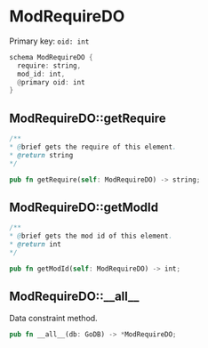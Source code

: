 # ModRequireDO

Primary key: `oid: int`

```rust
schema ModRequireDO {
  require: string,
  mod_id: int,
  @primary oid: int
}
```
## ModRequireDO::getRequire

```java
/**
* @brief gets the require of this element.
* @return string
*/
```
```rust
pub fn getRequire(self: ModRequireDO) -> string;
```
## ModRequireDO::getModId

```java
/**
* @brief gets the mod id of this element.
* @return int
*/
```
```rust
pub fn getModId(self: ModRequireDO) -> int;
```
## ModRequireDO::\_\_all\_\_

Data constraint method.

```rust
pub fn __all__(db: GoDB) -> *ModRequireDO;
```
